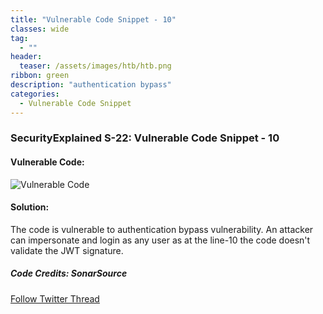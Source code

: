 ```yaml
---
title: "Vulnerable Code Snippet - 10"
classes: wide
tag: 
  - ""
header:
  teaser: /assets/images/htb/htb.png
ribbon: green
description: "authentication bypass"
categories:
  - Vulnerable Code Snippet
---
```

### SecurityExplained S-22: Vulnerable Code Snippet - 10

#### Vulnerable Code:

![Vulnerable Code](https://github.com/harsh-bothra/SecurityExplained/blob/main/media/code-10.jpg)

#### Solution:

The code is vulnerable to authentication bypass vulnerability. An attacker can impersonate and login as any user as at the line-10 the code doesn't validate the JWT signature.

##### Code Credits: SonarSource

[Follow Twitter Thread](https://twitter.com/harshbothra_/status/1484947412443545602?s=20&t=DGEwqEwXwFbWH0VXkOKVsQ)

